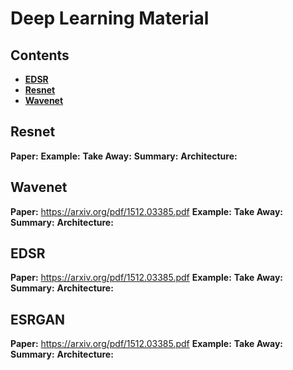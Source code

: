 # Deep Learning Material


## Contents
- [**EDSR**](#EDSR)
- [**Resnet**](#Resnet)
- [**Wavenet**](#WWavenet)

## Resnet

**Paper:** [](https://arxiv.org/pdf/1512.03385.pdf)
**Example:**
**Take Away:**
**Summary:**
**Architecture:**

## Wavenet

**Paper:** https://arxiv.org/pdf/1512.03385.pdf
**Example:**
**Take Away:**
**Summary:**
**Architecture:**


## EDSR

**Paper:** https://arxiv.org/pdf/1512.03385.pdf
**Example:**
**Take Away:**
**Summary:**
**Architecture:**


## ESRGAN

**Paper:** https://arxiv.org/pdf/1512.03385.pdf
**Example:**
**Take Away:**
**Summary:**
**Architecture:**
